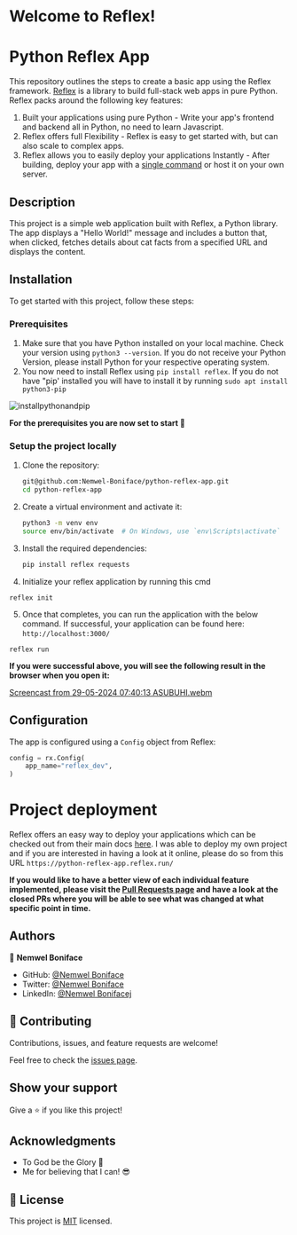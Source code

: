 # Welcome to Reflex!
# Python Reflex App

This repository outlines the steps to create a basic app using the Reflex framework. [Reflex](https://reflex.dev/) is a library to build full-stack web apps in pure Python. Reflex packs around the following key features:

1. Built your applications using pure Python - Write your app's frontend and backend all in Python, no need to learn Javascript.
2. Reflex offers full Flexibility - Reflex is easy to get started with, but can also scale to complex apps.
3. Reflex allows you to easily deploy your applications Instantly - After building, deploy your app with a [single command](https://reflex.dev/docs/hosting/deploy-quick-start/) or host it on your own server.

## Description

This project is a simple web application built with Reflex, a Python library. The app displays a "Hello World!" message and includes a button that, when clicked, fetches details about cat facts from a specified URL and displays the content.

## Installation

To get started with this project, follow these steps:
### Prerequisites
1. Make sure that you have Python installed on your local machine. Check your version using ```python3 --version```. If you do not receive your Python Version, please install Python for your respective operating system.
2. You now need to install Reflex using ```pip install reflex```. If you do not have "pip' installed you will have to install it by running ```sudo apt install python3-pip```

![installpythonandpip](https://github.com/Nemwel-Boniface/bookstore_api/assets/86318284/b33dc101-867f-43c9-bf11-3fe47a278db2)

**For the prerequisites you are now set to start :rocket:**

### Setup the project locally
1. Clone the repository:
    ```bash
    git@github.com:Nemwel-Boniface/python-reflex-app.git
    cd python-reflex-app
    ```

2. Create a virtual environment and activate it:
    ```bash
    python3 -m venv env
    source env/bin/activate  # On Windows, use `env\Scripts\activate`
    ```

3. Install the required dependencies:
    ```bash
    pip install reflex requests
    ```
4. Initialize your reflex application by running this cmd
```
reflex init
```
5. Once that completes, you can run the application with the below command. If successful, your application can be found here: ```http://localhost:3000/```
```
reflex run
```

**If you were successful above, you will see the following result in the browser when you open it:**

[Screencast from 29-05-2024 07:40:13 ASUBUHI.webm](https://github.com/Nemwel-Boniface/bookstore_api/assets/86318284/0429c925-a964-4916-9956-def2fd545a45)


## Configuration

The app is configured using a `Config` object from Reflex:

```python
config = rx.Config(
    app_name="reflex_dev",
)
```

# Project deployment
Reflex offers an easy way to deploy your applications which can be checked out from their main docs [here](https://reflex.dev/docs/hosting/deploy-quick-start/). I was able to deploy my own project and if you are interested in having a look at it online, please do so from this URL ```https://python-reflex-app.reflex.run/```


**If you would like to have a better view of each individual feature implemented, please visit the [Pull Requests page](https://github.com/Nemwel-Boniface/python-reflex-app/pulls) and have a look at the closed PRs where you will be able to see what was changed at what specific point in time.**


## Authors

👤 **Nemwel Boniface**

- GitHub: [@Nemwel Boniface](https://github.com/Nemwel-Boniface)
- Twitter: [@Nemwel Boniface](https://twitter.com/nemwel_bonie)
- LinkedIn: [@Nemwel Bonifacej](https://www.linkedin.com/in/nemwel-nyandoro/)


## 🤝 Contributing

Contributions, issues, and feature requests are welcome!

Feel free to check the [issues page](https://github.com/Nemwel-Boniface/python-reflex-app/issues).

## Show your support

Give a ⭐️ if you like this project!

## Acknowledgments
- To God be the Glory :pray: 
- Me for believing that I can! :sunglasses: 

## 📝 License

This project is [MIT](./MIT.md) licensed.